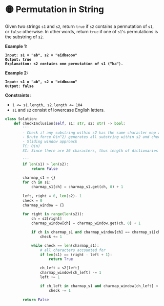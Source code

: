 # 🟡 Permutation in String

Given two strings `s1` and `s2`, return `true` if `s2` contains a permutation of `s1`, or `false` otherwise. In other words, return `true` if one of `s1`'s permutations is the substring of `s2`.

**Example 1:**

<pre><code><strong>Input: s1 = "ab", s2 = "eidbaooo"
</strong><strong>Output: true
</strong><strong>Explanation: s2 contains one permutation of s1 ("ba").
</strong></code></pre>

**Example 2:**

<pre><code><strong>Input: s1 = "ab", s2 = "eidboaoo"
</strong><strong>Output: false
</strong></code></pre>

**Constraints:**

* `1 <= s1.length, s2.length <= 104`
* `s1` and `s2` consist of lowercase English letters.

```python
class Solution:
    def checkInclusion(self, s1: str, s2: str) -> bool:
        '''
        - Check if any substring within s2 has the same character map as s1
        - Brute force O(n^2) generates all substring within s2 and checks each
        - Sliding window approach
        TC: O(n)
        SC: Since there are 26 characters, thus length of dictionaries can be max 26, hence, O(1)

        '''
        if len(s1) > len(s2):
            return False 
            
        charmap_s1 = {}
        for ch in s1:
            charmap_s1[ch] = charmap_s1.get(ch, 0) + 1
        
        left, right = 0, len(s2)- 1
        check = 0 
        charmap_window = {}
        
        for right in range(len(s2)):
            ch = s2[right]
            charmap_window[ch] = charmap_window.get(ch, 0) + 1

            if ch in charmap_s1 and charmap_window[ch] == charmap_s1[ch]:
                check += 1

            while check == len(charmap_s1):
                # all characters accounted for
                if len(s1) == (right - left + 1):
                    return True

                ch_left = s2[left]
                charmap_window[ch_left] -= 1
                left += 1

                if ch_left in charmap_s1 and charmap_window[ch_left] < charmap_s1[ch_left]:
                    check -= 1
                
        return False
```
